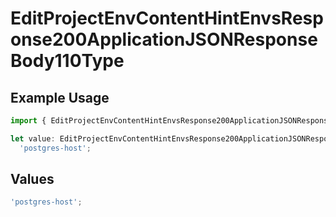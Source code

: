 # EditProjectEnvContentHintEnvsResponse200ApplicationJSONResponseBody110Type

## Example Usage

```typescript
import { EditProjectEnvContentHintEnvsResponse200ApplicationJSONResponseBody110Type } from '@vercel/client/models/operations';

let value: EditProjectEnvContentHintEnvsResponse200ApplicationJSONResponseBody110Type =
  'postgres-host';
```

## Values

```typescript
'postgres-host';
```
